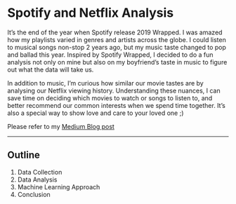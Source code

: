 # Spotify and Netflix Analysis

It’s the end of the year when Spotify release 2019 Wrapped. I was amazed how my playlists varied in genres and artists across the globe. I could listen to musical songs non-stop 2 years ago, but my music taste changed to pop and ballad this year. Inspired by Spotify Wrapped, I decided to do a fun analysis not only on mine but also on my boyfriend’s taste in music to figure out what the data will take us. 

In addition to music, I’m curious how similar our movie tastes are by analysing our Netflix viewing history. Understanding these nuances, I can save time on deciding which movies to watch or songs to listen to, and better recommend our common interests when we spend time together. It’s also a special way to show love and care to your loved one ;)

Please refer to my [Medium Blog post]([https://towardsdatascience.com/a-subtle-analysis-on-couples-music-and-movie-tastes-via-spotify-netflix-df40ce274383](https://medium.com/towards-data-science/a-subtle-analysis-on-couples-music-and-movie-tastes-via-spotify-netflix-df40ce274383))

--------

## Outline

1. Data Collection
2. Data Analysis
3. Machine Learning Approach
4. Conclusion
